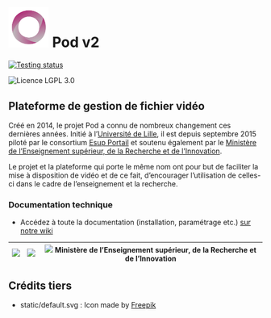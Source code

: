 # <img src="./pod/main/static/img/logoPod.svg" width="80" alt="" role="presentation"> Pod v2
<a href="https://github.com/EsupPortail/Esup-Pod/actions"><img src="https://github.com/EsupPortail/Esup-Pod/actions/workflows/pod.yml/badge.svg" alt="Testing status" /></a>

![Licence LGPL 3.0](https://img.shields.io/github/license/EsupPortail/Esup-Pod)

## Plateforme de gestion de fichier vidéo

Créé en 2014, le projet Pod a connu de nombreux changement ces dernières années. Initié à l’[Université de Lille](https://www.univ-lille.fr/), il est depuis septembre 2015 piloté par le consortium [Esup Portail](https://www.esup-portail.org/) et soutenu également par le [Ministère de l’Enseignement supérieur, de la Recherche et de l’Innovation](http://www.enseignementsup-recherche.gouv.fr/).

Le projet et la plateforme qui porte le même nom ont pour but de faciliter la mise à disposition de vidéo et de ce fait, d’encourager l’utilisation de celles-ci dans le cadre de l’enseignement et la recherche.

### Documentation technique
* Accédez à toute la documentation (installation, paramétrage etc.) [sur notre wiki](https://www.esup-portail.org/wiki/display/ES/esup-pod "Documentation")


<img src="https://www.univ-lille.fr/typo3conf/ext/ul2fpfb/Resources/Public/assets/img/UL-ROSE-dark-2014.svg" height="50"> | <img src="https://www.esup-portail.org/sites/default/files/logo-esupportail_1.png" height="50"> | <img src="http://cache.media.enseignementsup-recherche.gouv.fr/image/Global/35/8/Marianne_seule_MESRI_head_www_766358.jpg" height="50"> Ministère de lʼEnseignement supérieur, de la Recherche et de lʼInnovation
:-----:|:-----:|:----:


## Crédits tiers
* static/default.svg : Icon made by [Freepik](https://www.freepik.com)

